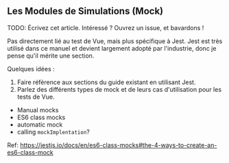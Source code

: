 
## Les Modules de Simulations (Mock)

TODO: Écrivez cet article. Intéressé ? Ouvrez un issue, et bavardons !

Pas directement lié au test de Vue, mais plus spécifique à Jest. Jest est très utilisé dans ce manuel et devient largement adopté par l'industrie, donc je pense qu'il mérite une section.

Quelques idées :
1. Faire référence aux sections du guide existant en utilisant Jest.
2. Parlez des différents types de mock et de leurs cas d'utilisation pour les tests de Vue.

- Manual mocks
- ES6 class mocks
- automatic mock
- calling `mockImplentation`?

Ref: https://jestjs.io/docs/en/es6-class-mocks#the-4-ways-to-create-an-es6-class-mock
